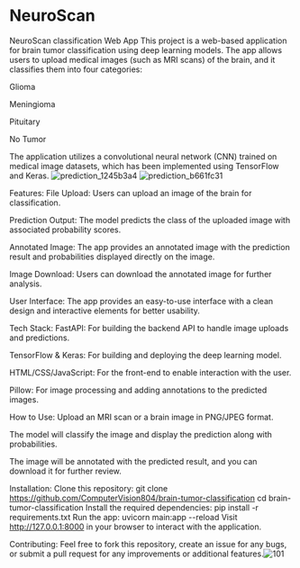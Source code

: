 # NeuroScan
 NeuroScan classification Web App
This project is a web-based application for brain tumor classification using deep learning models. The app allows users to upload medical images (such as MRI scans) of the brain, and it classifies them into four categories:

Glioma

Meningioma

Pituitary

No Tumor

The application utilizes a convolutional neural network (CNN) trained on medical image datasets, which has been implemented using TensorFlow and Keras.
![prediction_1245b3a4](https://github.com/user-attachments/assets/aff448dc-e6d3-4ce5-90ec-f57ab21aa958)
![prediction_b661fc31](https://github.com/user-attachments/assets/fe9ed940-9451-430d-902c-40ae3bc73bd4)

Features:
File Upload: Users can upload an image of the brain for classification.

Prediction Output: The model predicts the class of the uploaded image with associated probability scores.

Annotated Image: The app provides an annotated image with the prediction result and probabilities displayed directly on the image.

Image Download: Users can download the annotated image for further analysis.

User Interface: The app provides an easy-to-use interface with a clean design and interactive elements for better usability.

Tech Stack:
FastAPI: For building the backend API to handle image uploads and predictions.

TensorFlow & Keras: For building and deploying the deep learning model.

HTML/CSS/JavaScript: For the front-end to enable interaction with the user.

Pillow: For image processing and adding annotations to the predicted images.

How to Use:
Upload an MRI scan or a brain image in PNG/JPEG format.

The model will classify the image and display the prediction along with probabilities.

The image will be annotated with the predicted result, and you can download it for further review.

Installation:
Clone this repository:
git clone https://github.com/ComputerVision804/brain-tumor-classification
cd brain-tumor-classification
Install the required dependencies:
pip install -r requirements.txt
Run the app:
uvicorn main:app --reload
Visit http://127.0.0.1:8000 in your browser to interact with the application.

Contributing:
Feel free to fork this repository, create an issue for any bugs, or submit a pull request for any improvements or additional features.![101](https://github.com/user-attachments/assets/95141d17-c909-4d0d-b1cc-28877c1784ba)
